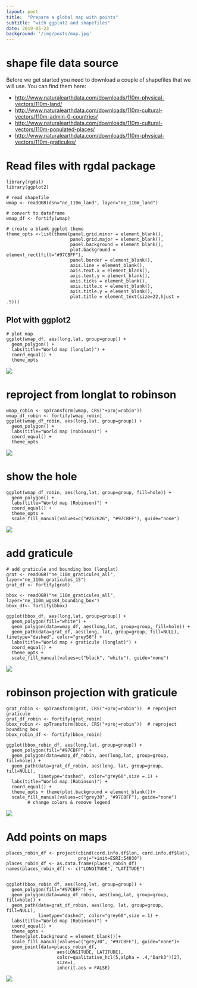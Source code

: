 ```yaml
---
layout: post
title:  "Prepare a global map with points"
subtitle: "with ggplot2 and shapefiles"
date: 2019-05-23  
background: '/img/posts/map.jpg'
---
```

   

# shape file data source

Before we get started you need to download a couple of shapefiles that we will use. You can find them here:

-  http://www.naturalearthdata.com/downloads/110m-physical-vectors/110m-land/
-  http://www.naturalearthdata.com/downloads/110m-cultural-vectors/110m-admin-0-countries/
-  http://www.naturalearthdata.com/downloads/110m-cultural-vectors/110m-populated-places/
-  http://www.naturalearthdata.com/downloads/110m-physical-vectors/110m-graticules/

# Read files with **rgdal** package

```{r}
library(rgdal)
library(ggplot2)

# read shapefile
wmap <- readOGR(dsn="ne_110m_land", layer="ne_110m_land")

# convert to dataframe
wmap_df <- fortify(wmap)

# create a blank ggplot theme
theme_opts <-list(theme(panel.grid.minor = element_blank(),
                        panel.grid.major = element_blank(),
                        panel.background = element_blank(),
                        plot.background = element_rect(fill="#97CBFF"),
                        panel.border = element_blank(),
                        axis.line = element_blank(),
                        axis.text.x = element_blank(),
                        axis.text.y = element_blank(),
                        axis.ticks = element_blank(),
                        axis.title.x = element_blank(),
                        axis.title.y = element_blank(),
                        plot.title = element_text(size=22,hjust = .5)))
```


## Plot with ggplot2

```{r}
# plot map
ggplot(wmap_df, aes(long,lat, group=group)) + 
  geom_polygon() + 
  labs(title="World map (longlat)") + 
  coord_equal() + 
  theme_opts
```

![](http://microbma.github.io/img/posts/map/map1.png)


# reproject from longlat to robinson

```{r}
wmap_robin <- spTransform(wmap, CRS("+proj=robin"))
wmap_df_robin <- fortify(wmap_robin)
ggplot(wmap_df_robin, aes(long,lat, group=group)) + 
  geom_polygon() + 
  labs(title="World map (robinson)") + 
  coord_equal() +
  theme_opts
```

![](http://microbma.github.io/img/posts/map/map2.png)

# show the hole

```{r}
ggplot(wmap_df_robin, aes(long,lat, group=group, fill=hole)) + 
  geom_polygon() + 
  labs(title="World map (Robinson)") + 
  coord_equal() + 
  theme_opts +
  scale_fill_manual(values=c("#262626", "#97CBFF"), guide="none") 
```

![](http://microbma.github.io/img/posts/map/map3.png)

# add graticule

```{r}
# add graticule and bounding box (longlat)
grat <- readOGR("ne_110m_graticules_all", layer="ne_110m_graticules_15") 
grat_df <- fortify(grat)

bbox <- readOGR("ne_110m_graticules_all", layer="ne_110m_wgs84_bounding_box") 
bbox_df<- fortify(bbox)

ggplot(bbox_df, aes(long,lat, group=group)) + 
  geom_polygon(fill="white") +
  geom_polygon(data=wmap_df, aes(long,lat, group=group, fill=hole)) + 
  geom_path(data=grat_df, aes(long, lat, group=group, fill=NULL), linetype="dashed", color="grey50") +
  labs(title="World map + graticule (longlat)") + 
  coord_equal() + 
  theme_opts +
  scale_fill_manual(values=c("black", "white"), guide="none")
```

![](http://microbma.github.io/img/posts/map/map4.png)


# robinson projection with graticule

```{r}
grat_robin <- spTransform(grat, CRS("+proj=robin"))  # reproject graticule
grat_df_robin <- fortify(grat_robin)
bbox_robin <- spTransform(bbox, CRS("+proj=robin"))  # reproject bounding box
bbox_robin_df <- fortify(bbox_robin)

ggplot(bbox_robin_df, aes(long,lat, group=group)) + 
  geom_polygon(fill="#97CBFF") +
  geom_polygon(data=wmap_df_robin, aes(long,lat, group=group, fill=hole)) + 
  geom_path(data=grat_df_robin, aes(long, lat, group=group, fill=NULL),
            linetype="dashed", color="grey60",size =.1) +
  labs(title="World map (Robinson)") + 
  coord_equal() + 
  theme_opts + theme(plot.background = element_blank())+
  scale_fill_manual(values=c("grey30", "#97CBFF"), guide="none") 
        # change colors & remove legend
```

![](http://microbma.github.io/img/posts/map/map5.png)


# Add points on maps

```{r}
places_robin_df <- project(cbind(cord.info.df$lon, cord.info.df$lat),
                           proj="+init=ESRI:54030") 
places_robin_df <- as.data.frame(places_robin_df)
names(places_robin_df) <- c("LONGITUDE", "LATITUDE")


ggplot(bbox_robin_df, aes(long,lat, group=group)) + 
  geom_polygon(fill="#97CBFF") +
  geom_polygon(data=wmap_df_robin, aes(long,lat, group=group, fill=hole)) + 
  geom_path(data=grat_df_robin, aes(long, lat, group=group, fill=NULL),
            linetype="dashed", color="grey60",size =.1) +
  labs(title="World map (Robinson)") + 
  coord_equal() + 
  theme_opts + 
  theme(plot.background = element_blank())+
  scale_fill_manual(values=c("grey30", "#97CBFF"), guide="none")+ 
  geom_point(data=places_robin_df,
                   aes(LONGITUDE, LATITUDE),
                   color=qualitative_hcl(5,alpha = .4,"Dark3")[2],
                   size=1,
                   inherit.aes = FALSE)
```

![](http://microbma.github.io/img/posts/map/map6.png)
